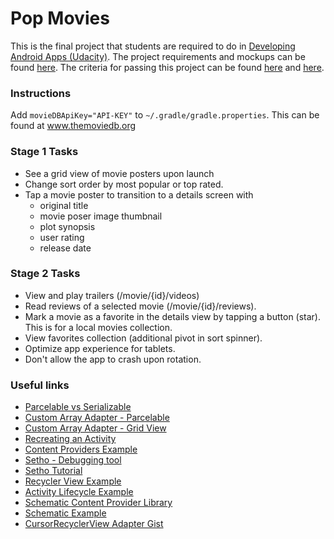 # Pop Movies
This is the final project that students are required to do in
[Developing Android Apps (Udacity)](https://www.udacity.com/course/developing-android-apps--ud853). The
project requirements and mockups can be found [here](https://docs.google.com/document/d/1ZlN1fUsCSKuInLECcJkslIqvpKlP7jWL2TP9m6UiA6I/pub?embedded=true#h.7sxo8jefdfll).
The criteria for passing this project can be found [here](https://review.udacity.com/#!/rubrics/67/view)
and [here](http://udacity.github.io/android-nanodegree-guidelines/core.html).

### Instructions
Add `movieDBApiKey="API-KEY"` to `~/.gradle/gradle.properties`. This can be found at www.themoviedb.org

### Stage 1 Tasks
- See a grid view of movie posters upon launch
- Change sort order by most popular or top rated.
- Tap a movie poster to transition to a details screen with
    - original title
    - movie poser image thumbnail
    - plot synopsis
    - user rating
    - release date

### Stage 2 Tasks
- View and play trailers (/movie/{id}/videos)
- Read reviews of a selected movie (/movie/{id}/reviews).
- Mark a movie as a favorite in the details view by tapping a
button (star). This is for a local movies collection.
- View favorites collection (additional pivot in sort spinner).
- Optimize app experience for tablets.
- Don't allow the app to crash upon rotation.

### Useful links
- [Parcelable vs Serializable](http://www.developerphil.com/parcelable-vs-serializable/)
- [Custom Array Adapter - Parcelable](https://github.com/udacity/android-custom-arrayadapter/tree/parcelable)
- [Custom Array Adapter - Grid View](https://github.com/udacity/android-custom-arrayadapter/tree/gridview)
- [Recreating an Activity](https://developer.android.com/training/basics/activity-lifecycle/recreating.html)
- [Content Providers Example](https://github.com/udacity/android-content-provider)
- [Setho - Debugging tool](http://facebook.github.io/stetho/)
- [Setho Tutorial](https://www.youtube.com/watch?v=iyXpdkqBsG8)
- [Recycler View Example](https://github.com/chrisbanes/cheesesquare)
- [Activity Lifecycle Example](https://github.com/udacity/android-lifecycle)
- [Schematic Content Provider Library](https://github.com/SimonVT/schematic)
- [Schematic Example](https://github.com/schordas/SchematicPlanets/tree/master)
- [CursorRecyclerView Adapter Gist](https://gist.github.com/skyfishjy/443b7448f59be978bc59)


